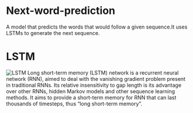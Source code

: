 # Next-word-prediction
A model that predicts the words that would follow a given sequence.It uses LSTMs to generate the next sequence.

# LSTM

![LSTM](https://encrypted-tbn0.gstatic.com/images?q=tbn:ANd9GcQHz4Ae1UDc6fK0VAuSc3HsTs4hFmiDIRcF2gnaUQbeBw&s)
Long short-term memory (LSTM) network is a recurrent neural network (RNN), aimed to deal with the vanishing gradient problem present in traditional RNNs. Its relative insensitivity to gap length is its advantage over other RNNs, hidden Markov models and other sequence learning methods. It aims to provide a short-term memory for RNN that can last thousands of timesteps, thus “long short-term memory”.
